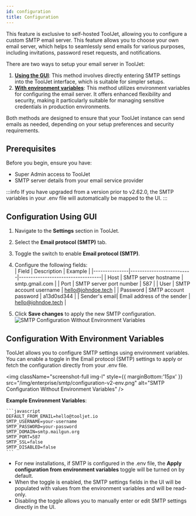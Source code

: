 ```yaml
---
id: configuration
title: Configuration
---
```


This feature is exclusive to self-hosted ToolJet, allowing you to configure a custom SMTP email server. This feature allows you to choose your own email server, which helps to seamlessly send emails for various purposes, including invitations, password reset requests, and notifications. 

There are two ways to setup your email server in ToolJet:
1. **[Using the GUI](#configuration-using-gui)**: This method involves directly entering SMTP settings into the ToolJet interface, which is suitable for simpler setups.
2. **[With environment variables](#configuration-with-environment-variables)**: This method utilizes environment variables for configuring the email server. It offers enhanced flexibility and security, making it particularly suitable for managing sensitive credentials in production environments.

Both methods are designed to ensure that your ToolJet instance can send emails as needed, depending on your setup preferences and security requirements.

<div style={{paddingTop:'24px'}}>

## Prerequisites

Before you begin, ensure you have:
- Super Admin access to ToolJet
- SMTP server details from your email service provider

</div>

:::info
If you have upgraded from a version prior to v2.62.0, the SMTP variables in your .env file will automatically be mapped to the UI.
:::

<div style={{paddingTop:'24px'}}>

## Configuration Using GUI

1. Navigate to the **Settings** section in ToolJet.
2. Select the **Email protocol (SMTP)** tab.
3. Toggle the switch to enable **Email protocol (SMTP)**.
4. Configure the following fields: <br/>
    | Field         | Description              | Example                           |
    |---------------|--------------------------|-----------------------------------|
    | Host          | SMTP server hostname     | smtp.gmail.com                    |
    | Port          | SMTP server port number  | 587                               |
    | User          | SMTP account username    | hello@johndoe.tech                |
    | Password      | SMTP account password    | a13d0sd344                        |
    | Sender's email| Email address of the sender | hello@johndoe.tech             |

5. Click **Save changes** to apply the new SMTP configuration.
    <img className="screenshot-full" src="/img/enterprise/smtp/configuration-v2.png" alt="SMTP     Configuration Without Environment Variables" />

</div>

<div style={{paddingTop:'24px'}}>

## Configuration With Environment Variables

ToolJet allows you to configure SMTP settings using environment variables. You can enable a toggle in the Email protocol (SMTP) settings to apply or fetch the configuration directly from your .env file.

<img className="screenshot-full img-l" style={{ marginBottom:'15px' }} src="/img/enterprise/smtp/configuration-v2-env.png" alt="SMTP Configuration Without Environment Variables" />

**Example Environment Variables**:<br/>

    ```javascript
    DEFAULT_FROM_EMAIL=hello@tooljet.io
    SMTP_USERNAME=your-username
    SMTP_PASSWORD=your-password
    SMTP_DOMAIN=smtp.mailgun.org 
    SMTP_PORT=587
    SMTP_SSL=false
    SMTP_DISABLED=false
    ```

- For new installations, if SMTP is configured in the .env file, the **Apply configuration from environment variables** toggle will be turned on by default.
- When the toggle is enabled, the SMTP settings fields in the UI will be populated with values from the environment variables and will be read-only.
- Disabling the toggle allows you to manually enter or edit SMTP settings directly in the UI.

</div>
